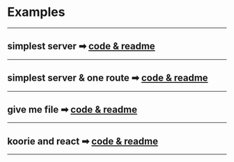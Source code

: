 # Examples

___

## simplest server ➡︎ [code & readme](https://github.com/simonedelpopolo/koorie/blob/main/docs/simplest-server/) 

___

## simplest server & one route ➡︎ [code & readme](https://github.com/simonedelpopolo/koorie/blob/main/docs/simplest-server-one-route/)

___

## give me file ➡︎ [code & readme](https://github.com/simonedelpopolo/koorie/blob/main/docs/give-me-file/)

___

## koorie and react ➡︎ [code & readme](https://github.com/simonedelpopolo/koorie/blob/main/docs/koorie-and-react/)

___
